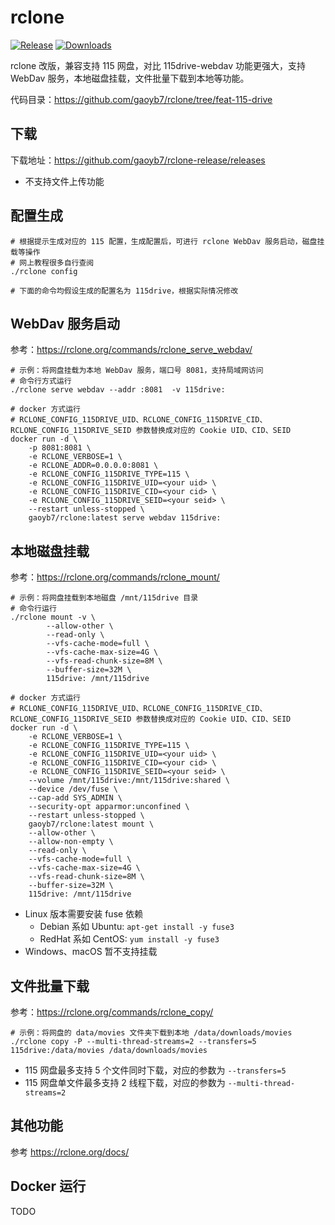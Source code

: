 # rclone

[![Release](https://img.shields.io/github/v/release/gaoyb7/rclone-release?display_name=tag)](https://github.com/gaoyb7/rclone-release/releases)
[![Downloads](https://img.shields.io/github/downloads/gaoyb7/rclone-release/total)](https://github.com/gaoyb7/rclone-release/releases)

rclone 改版，兼容支持 115 网盘，对比 115drive-webdav 功能更强大，支持 WebDav 服务，本地磁盘挂载，文件批量下载到本地等功能。

代码目录：https://github.com/gaoyb7/rclone/tree/feat-115-drive

## 下载

下载地址：https://github.com/gaoyb7/rclone-release/releases

* 不支持文件上传功能

## 配置生成
```
# 根据提示生成对应的 115 配置，生成配置后，可进行 rclone WebDav 服务启动，磁盘挂载等操作
# 网上教程很多自行查阅
./rclone config

# 下面的命令均假设生成的配置名为 115drive，根据实际情况修改
```

## WebDav 服务启动
参考：https://rclone.org/commands/rclone_serve_webdav/
```
# 示例：将网盘挂载为本地 WebDav 服务，端口号 8081，支持局域网访问
# 命令行方式运行
./rclone serve webdav --addr :8081  -v 115drive:

# docker 方式运行
# RCLONE_CONFIG_115DRIVE_UID、RCLONE_CONFIG_115DRIVE_CID、RCLONE_CONFIG_115DRIVE_SEID 参数替换成对应的 Cookie UID、CID、SEID
docker run -d \
    -p 8081:8081 \
    -e RCLONE_VERBOSE=1 \
    -e RCLONE_ADDR=0.0.0.0:8081 \
    -e RCLONE_CONFIG_115DRIVE_TYPE=115 \
    -e RCLONE_CONFIG_115DRIVE_UID=<your uid> \
    -e RCLONE_CONFIG_115DRIVE_CID=<your cid> \
    -e RCLONE_CONFIG_115DRIVE_SEID=<your seid> \
    --restart unless-stopped \
    gaoyb7/rclone:latest serve webdav 115drive:
```

## 本地磁盘挂载
参考：https://rclone.org/commands/rclone_mount/
```
# 示例：将网盘挂载到本地磁盘 /mnt/115drive 目录
# 命令行运行
./rclone mount -v \
        --allow-other \
        --read-only \
        --vfs-cache-mode=full \
        --vfs-cache-max-size=4G \
        --vfs-read-chunk-size=8M \
        --buffer-size=32M \
        115drive: /mnt/115drive

# docker 方式运行
# RCLONE_CONFIG_115DRIVE_UID、RCLONE_CONFIG_115DRIVE_CID、RCLONE_CONFIG_115DRIVE_SEID 参数替换成对应的 Cookie UID、CID、SEID
docker run -d \
    -e RCLONE_VERBOSE=1 \
    -e RCLONE_CONFIG_115DRIVE_TYPE=115 \
    -e RCLONE_CONFIG_115DRIVE_UID=<your uid> \
    -e RCLONE_CONFIG_115DRIVE_CID=<your cid> \
    -e RCLONE_CONFIG_115DRIVE_SEID=<your seid> \
    --volume /mnt/115drive:/mnt/115drive:shared \
    --device /dev/fuse \
    --cap-add SYS_ADMIN \
    --security-opt apparmor:unconfined \
    --restart unless-stopped \
    gaoyb7/rclone:latest mount \
    --allow-other \
    --allow-non-empty \
    --read-only \
    --vfs-cache-mode=full \
    --vfs-cache-max-size=4G \
    --vfs-read-chunk-size=8M \
    --buffer-size=32M \
    115drive: /mnt/115drive
```

* Linux 版本需要安装 fuse 依赖
  * Debian 系如 Ubuntu: `apt-get install -y fuse3`
  * RedHat 系如 CentOS: `yum install -y fuse3`
* Windows、macOS 暂不支持挂载

## 文件批量下载
参考：https://rclone.org/commands/rclone_copy/
```
# 示例：将网盘的 data/movies 文件夹下载到本地 /data/downloads/movies
./rclone copy -P --multi-thread-streams=2 --transfers=5 115drive:/data/movies /data/downloads/movies
```

* 115 网盘最多支持 5 个文件同时下载，对应的参数为 `--transfers=5`
* 115 网盘单文件最多支持 2 线程下载，对应的参数为 `--multi-thread-streams=2`

## 其他功能
参考 https://rclone.org/docs/

## Docker 运行
TODO
